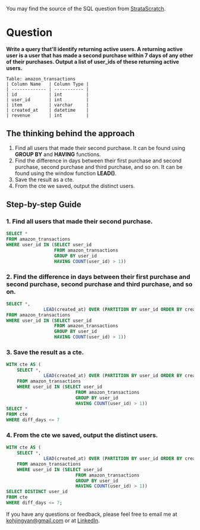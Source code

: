 You may find the source of the SQL question from [StrataScratch](https://platform.stratascratch.com/coding/10322-finding-user-purchases?code_type=1).

# Question

**Write a query that'll identify returning active users. A returning active user is a user that has made a second purchase within 7 days of any other of their purchases. Output a list of user_ids of these returning active users.**


````
Table: amazon_transactions
| Column Name   | Column Type |
| ------------- | ----------- |
| id            | int         |
| user_id       | int         |
| item          | varchar     |
| created_at    | datetime    |
| revenue       | int         |
````

## The thinking behind the approach
1. Find all users that made their second purchase. It can be found using **GROUP BY** and **HAVING** functions.
2. Find the difference in days between their first purchase and second purchase, second purchase and third purchase, and so on. It can be found using the window function **LEAD()**.
3. Save the result as a cte.
4. From the cte we saved, output the distinct users.

## Step-by-step Guide
### 1. Find all users that made their second purchase.

````sql
SELECT *
FROM amazon_transactions
WHERE user_id IN (SELECT user_id 
                  FROM amazon_transactions
                  GROUP BY user_id
                  HAVING COUNT(user_id) > 1))
````

### 2. Find the difference in days between their first purchase and second purchase, second purchase and third purchase, and so on.

````sql
SELECT *,
		      LEAD(created_at) OVER (PARTITION BY user_id ORDER BY created_at) - created_at diff_days
FROM amazon_transactions
WHERE user_id IN (SELECT user_id 
                  FROM amazon_transactions
                  GROUP BY user_id
                  HAVING COUNT(user_id) > 1))
````

### 3. Save the result as a cte.

````sql
WITH cte AS (
	SELECT *, 
		      LEAD(created_at) OVER (PARTITION BY user_id ORDER BY created_at) - created_at diff_days
	FROM amazon_transactions
	WHERE user_id IN (SELECT user_id 
			              FROM amazon_transactions
			              GROUP BY user_id
			              HAVING COUNT(user_id) > 1))
SELECT *
FROM cte
WHERE diff_days <= 7

````

### 4. From the cte we saved, output the distinct users.

````sql
WITH cte AS (
	SELECT *, 
		      LEAD(created_at) OVER (PARTITION BY user_id ORDER BY created_at) - created_at diff_days
	FROM amazon_transactions
	WHERE user_id IN (SELECT user_id 
			              FROM amazon_transactions
			              GROUP BY user_id
			              HAVING COUNT(user_id) > 1))
SELECT DISTINCT user_id
FROM cte
WHERE diff_days <= 7;

````

If you have any questions or feedback, please feel free to email me at kohjingyan@gmail.com or at [LinkedIn](https://www.linkedin.com/in/koh-jing-yan/).

